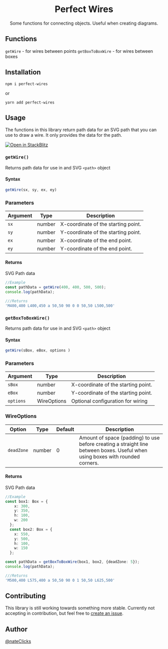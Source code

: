 <h1 align="center">Perfect Wires</h1>
<p align="center">Some functions for connecting objects. Useful when creating diagrams.</p>

## Functions 
`getWire` - for wires between points
`getBoxToBoxWire` - for wires between boxes

## Installation

```
npm i perfect-wires
```
or

```
yarn add perfect-wires
```


## Usage
The functions in this library return path data for an SVG path that you can use to draw a wire. It only provides the data for the path.

[![Open in StackBlitz](https://developer.stackblitz.com/img/open_in_stackblitz.svg)](https://stackblitz.com/github/nateUX/perfect-wires/tree/master/example)

### `getWire()`
Returns path data for use in and SVG `<path>` object

#### Syntax
```ts
getWire(sx, sy, ex, ey)
```
### Parameters
| Argument | Type   | Description                                                                 |
| -------- | ------ | --------------------------------------------------------------------------- |
| `sx`     | number | X-coordinate of the starting point.                                       |
| `sy`     | number | Y-coordinate of the starting point.                                       |
| `ex`     | number | X-coordinate of the end point.                                       |
| `ey`     | number | Y-coordinate of the end point.                                        |


#### Returns
SVG Path data
```ts
//Example
const pathData = getWire(400, 400, 500, 500);
console.log(pathData);

///Returns
'M400,400 L400,450 a 50,50 90 0 0 50,50 L500,500'

```

### `getBoxToBoxWire()`
Returns path data for use in and SVG `<path>` object

#### Syntax
```ts
getWire(sBox, eBox, options )
```
### Parameters
| Argument | Type   | Description                                                                 |
| -------- | ------ | --------------------------------------------------------------------------- |
| `sBox`     | number | X-coordinate of the starting point.                                       |
| `eBox`     | number | Y-coordinate of the starting point.                                       |
| `options`     | WireOptions | Optional configuration for wiring                                       |

### WireOptions
| Option     |  Type  |  Default   | Description                                                     |
| ---------- | ------ | -- | --------------------------------------------------------------------------- |
| `deadZone` | number  | 0 | Amount of space (padding) to use before creating a straight line between boxes. Useful when using boxes with rounded corners.                             |


#### Returns
SVG Path data
```ts
//Example
const box1: Box = {
    x: 300,
    y: 350,
    h: 100,
    w: 200
  };
  const box2: Box = {
    x: 550,
    y: 500,
    h: 100,
    w: 150
  };

const pathData = getBoxToBoxWire(box1, box2, {deadZone: 5});
console.log(pathData);

///Returns
'M500,400 L575,400 a 50,50 90 0 1 50,50 L625,500'
```



## Contributing
This library is still working towards something more stable. Currently not accepting in contribution, but feel free to [create an issue](https://github.com/nateUX/perfect-wires/issues/new/choose). 

## Author

[@nateClicks](https://twitter.com/nateClicks)